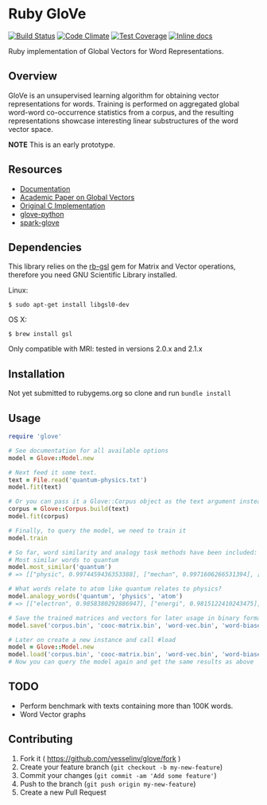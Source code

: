 # Ruby GloVe

[![Build Status](https://travis-ci.org/vesselinv/glove.svg)](https://travis-ci.org/vesselinv/glove)
[![Code Climate](https://codeclimate.com/github/vesselinv/glove/badges/gpa.svg)](https://codeclimate.com/github/vesselinv/glove)
[![Test Coverage](https://codeclimate.com/github/vesselinv/glove/badges/coverage.svg)](https://codeclimate.com/github/vesselinv/glove)
[![Inline docs](http://inch-ci.org/github/vesselinv/glove.svg?branch=master)](http://inch-ci.org/github/vesselinv/glove)

Ruby implementation of Global Vectors for Word Representations.

## Overview

GloVe is an unsupervised learning algorithm for obtaining vector representations for words. Training is performed on aggregated global word-word co-occurrence statistics from a corpus, and the resulting representations showcase interesting linear substructures of the word vector space.

**NOTE** This is an early prototype.

## Resources

- [Documentation](http://www.rubydoc.info/github/vesselinv/glove)
- [Academic Paper on Global Vectors](http://nlp.stanford.edu/projects/glove/glove.pdf)
- [Original C Implementation](http://nlp.stanford.edu/projects/glove/)
- [glove-python](https://github.com/maciejkula/glove-python)
- [spark-glove](https://github.com/petro-rudenko/spark-glove)

## Dependencies

This library relies on the [rb-gsl](http://blackwinter.github.io/rb-gsl) gem for Matrix and Vector operations, therefore you need GNU Scientific Library installed.

Linux:

    $ sudo apt-get install libgsl0-dev

OS X:

    $ brew install gsl

Only compatible with MRI: tested in versions 2.0.x and 2.1.x

## Installation

Not yet submitted to rubygems.org so clone and run `bundle install`

## Usage

```ruby
require 'glove'

# See documentation for all available options
model = Glove::Model.new

# Next feed it some text.
text = File.read('quantum-physics.txt')
model.fit(text)

# Or you can pass it a Glove::Corpus object as the text argument instead
corpus = Glove::Corpus.build(text)
model.fit(corpus)

# Finally, to query the model, we need to train it
model.train

# So far, word similarity and analogy task methods have been included:
# Most similar words to quantum
model.most_similar('quantum')
# => [["physic", 0.9974459436353388], ["mechan", 0.9971606266531394], ["theori", 0.9965966776283189]]

# What words relate to atom like quantum relates to physics?
model.analogy_words('quantum', 'physics', 'atom')
# => [["electron", 0.9858380292886947], ["energi", 0.9815122410243475], ["photon", 0.9665073849076669]]

# Save the trained matrices and vectors for later usage in binary formats
model.save('corpus.bin', 'cooc-matrix.bin', 'word-vec.bin', 'word-biases.bin')

# Later on create a new instance and call #load
model = Glove::Model.new
model.load('corpus.bin', 'cooc-matrix.bin', 'word-vec.bin', 'word-biases.bin')
# Now you can query the model again and get the same results as above
```

## TODO

- Perform benchmark with texts containing more than 100K words.
- Word Vector graphs

## Contributing

1. Fork it ( https://github.com/vesselinv/glove/fork )
2. Create your feature branch (`git checkout -b my-new-feature`)
3. Commit your changes (`git commit -am 'Add some feature'`)
4. Push to the branch (`git push origin my-new-feature`)
5. Create a new Pull Request
